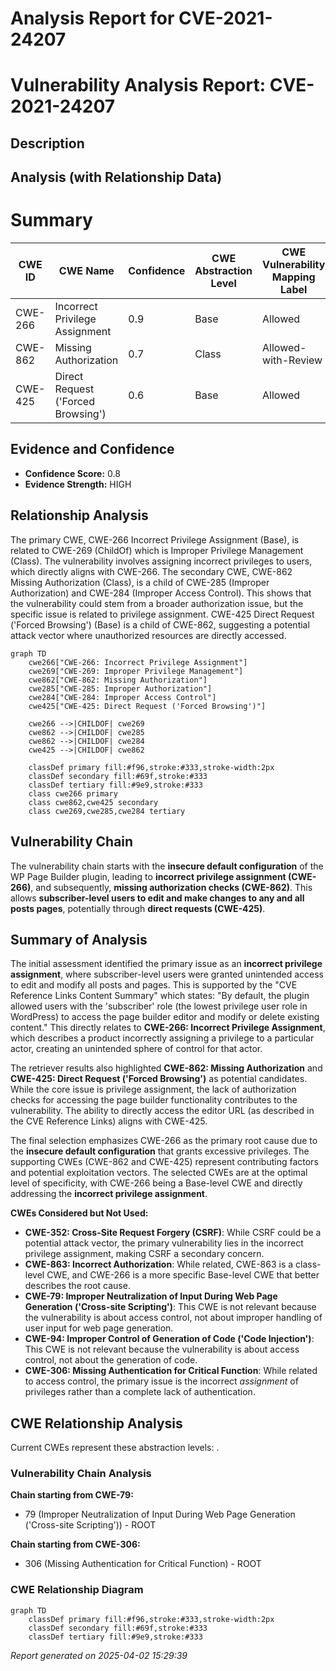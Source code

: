 # Analysis Report for CVE-2021-24207

# Vulnerability Analysis Report: CVE-2021-24207

## Description



## Analysis (with Relationship Data)

# Summary
| CWE ID | CWE Name | Confidence | CWE Abstraction Level | CWE Vulnerability Mapping Label | CWE-Vulnerability Mapping Notes |
|---|---|---|---|---|---|
| CWE-266 | Incorrect Privilege Assignment | 0.9 | Base | Allowed | Primary CWE |
| CWE-862 | Missing Authorization | 0.7 | Class | Allowed-with-Review | Secondary Candidate |
| CWE-425 | Direct Request ('Forced Browsing') | 0.6 | Base | Allowed | Secondary Candidate |

## Evidence and Confidence

*   **Confidence Score:** 0.8
*   **Evidence Strength:** HIGH

## Relationship Analysis
The primary CWE, CWE-266 Incorrect Privilege Assignment (Base), is related to CWE-269 (ChildOf) which is Improper Privilege Management (Class). The vulnerability involves assigning incorrect privileges to users, which directly aligns with CWE-266. The secondary CWE, CWE-862 Missing Authorization (Class), is a child of CWE-285 (Improper Authorization) and CWE-284 (Improper Access Control). This shows that the vulnerability could stem from a broader authorization issue, but the specific issue is related to privilege assignment. CWE-425 Direct Request ('Forced Browsing') (Base) is a child of CWE-862, suggesting a potential attack vector where unauthorized resources are directly accessed.

```mermaid
graph TD
    cwe266["CWE-266: Incorrect Privilege Assignment"]
    cwe269["CWE-269: Improper Privilege Management"]
    cwe862["CWE-862: Missing Authorization"]
    cwe285["CWE-285: Improper Authorization"]
    cwe284["CWE-284: Improper Access Control"]
    cwe425["CWE-425: Direct Request ('Forced Browsing')"]

    cwe266 -->|CHILDOF| cwe269
    cwe862 -->|CHILDOF| cwe285
    cwe862 -->|CHILDOF| cwe284
    cwe425 -->|CHILDOF| cwe862

    classDef primary fill:#f96,stroke:#333,stroke-width:2px
    classDef secondary fill:#69f,stroke:#333
    classDef tertiary fill:#9e9,stroke:#333
    class cwe266 primary
    class cwe862,cwe425 secondary
    class cwe269,cwe285,cwe284 tertiary
```

## Vulnerability Chain
The vulnerability chain starts with the **insecure default configuration** of the WP Page Builder plugin, leading to **incorrect privilege assignment (CWE-266)**, and subsequently, **missing authorization checks (CWE-862)**. This allows **subscriber-level users to edit and make changes to any and all posts pages**, potentially through **direct requests (CWE-425)**.

## Summary of Analysis
The initial assessment identified the primary issue as an **incorrect privilege assignment**, where subscriber-level users were granted unintended access to edit and modify all posts and pages. This is supported by the "CVE Reference Links Content Summary" which states: "By default, the plugin allowed users with the 'subscriber' role (the lowest privilege user role in WordPress) to access the page builder editor and modify or delete existing content." This directly relates to **CWE-266: Incorrect Privilege Assignment**, which describes a product incorrectly assigning a privilege to a particular actor, creating an unintended sphere of control for that actor.

The retriever results also highlighted **CWE-862: Missing Authorization** and **CWE-425: Direct Request ('Forced Browsing')** as potential candidates. While the core issue is privilege assignment, the lack of authorization checks for accessing the page builder functionality contributes to the vulnerability. The ability to directly access the editor URL (as described in the CVE Reference Links) aligns with CWE-425.

The final selection emphasizes CWE-266 as the primary root cause due to the **insecure default configuration** that grants excessive privileges. The supporting CWEs (CWE-862 and CWE-425) represent contributing factors and potential exploitation vectors. The selected CWEs are at the optimal level of specificity, with CWE-266 being a Base-level CWE and directly addressing the **incorrect privilege assignment**.

**CWEs Considered but Not Used:**

*   **CWE-352: Cross-Site Request Forgery (CSRF)**: While CSRF could be a potential attack vector, the primary vulnerability lies in the incorrect privilege assignment, making CSRF a secondary concern.
*   **CWE-863: Incorrect Authorization**: While related, CWE-863 is a class-level CWE, and CWE-266 is a more specific Base-level CWE that better describes the root cause.
*   **CWE-79: Improper Neutralization of Input During Web Page Generation ('Cross-site Scripting')**: This CWE is not relevant because the vulnerability is about access control, not about improper handling of user input for web page generation.
*   **CWE-94: Improper Control of Generation of Code ('Code Injection')**: This CWE is not relevant because the vulnerability is about access control, not about the generation of code.
*   **CWE-306: Missing Authentication for Critical Function**: While related to access control, the primary issue is the incorrect *assignment* of privileges rather than a complete lack of authentication.


## CWE Relationship Analysis

Current CWEs represent these abstraction levels: .


### Vulnerability Chain Analysis

**Chain starting from CWE-79:**
- 79 (Improper Neutralization of Input During Web Page Generation ('Cross-site Scripting')) - ROOT


**Chain starting from CWE-306:**
- 306 (Missing Authentication for Critical Function) - ROOT



### CWE Relationship Diagram

```mermaid
graph TD
    classDef primary fill:#f96,stroke:#333,stroke-width:2px
    classDef secondary fill:#69f,stroke:#333
    classDef tertiary fill:#9e9,stroke:#333
```



*Report generated on 2025-04-02 15:29:39*
